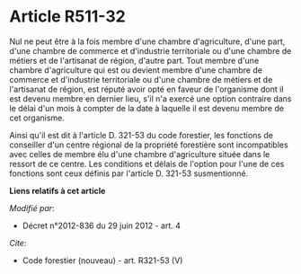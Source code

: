 # Article R511-32

Nul ne peut être à la fois membre d'une chambre d'agriculture, d'une part, d'une chambre de commerce et d'industrie
territoriale ou d'une chambre de métiers et de l'artisanat de région, d'autre part. Tout membre d'une chambre d'agriculture
qui est ou devient membre d'une chambre de commerce et d'industrie territoriale ou d'une chambre de métiers et de l'artisanat
de région, est réputé avoir opté en faveur de l'organisme dont il est devenu membre en dernier lieu, s'il n'a exercé une
option contraire dans le délai d'un mois à compter de la date à laquelle il est devenu membre de cet organisme. 

Ainsi qu'il est dit à l'article D. 321-53 du code forestier, les fonctions de conseiller d'un centre régional de la propriété
forestière sont incompatibles avec celles de membre élu d'une chambre d'agriculture située dans le ressort de ce centre. Les
conditions et délais de l'option pour l'une de ces fonctions sont ceux définis par l'article D. 321-53 susmentionné.

**Liens relatifs à cet article**

_Modifié par_:

  - Décret n°2012-836 du 29 juin 2012 - art. 4

_Cite_:

  - Code forestier (nouveau) - art. R321-53 (V)
